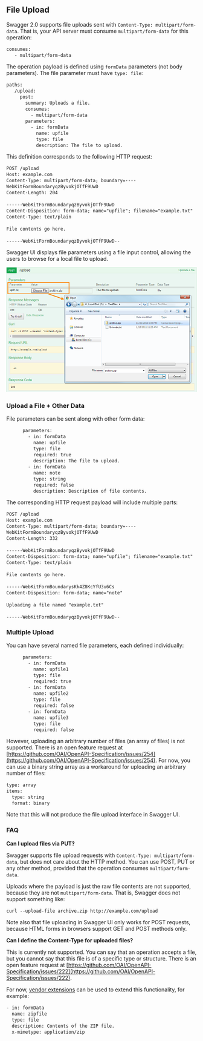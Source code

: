 ## File Upload

Swagger 2.0 supports file uploads sent with `Content-Type: multipart/form-data`. That is, your API server must consume `multipart/form-data` for this operation:

```
consumes:
   - multipart/form-data
```

The operation payload is defined using `formData` parameters (not body parameters). The file parameter must have `type: file`:

```
paths:
   /upload:
     post:
       summary: Uploads a file.
       consumes:
         - multipart/form-data
       parameters:
         - in: formData
           name: upfile
           type: file
           description: The file to upload.
```

This definition corresponds to the following HTTP request:

```
POST /upload
Host: example.com
Content-Type: multipart/form-data; boundary=----WebKitFormBoundaryqzByvokjOTfF9UwD
Content-Length: 204

------WebKitFormBoundaryqzByvokjOTfF9UwD
Content-Disposition: form-data; name="upfile"; filename="example.txt"
Content-Type: text/plain

File contents go here.

------WebKitFormBoundaryqzByvokjOTfF9UwD--
```

Swagger UI displays file parameters using a file input control, allowing the users to browse for a local file to upload.

![File upload in Swagger UI](../../images/docs/swagger-ui-file-upload.png)

### Upload a File + Other Data

File parameters can be sent along with other form data:

```
      parameters:
        - in: formData
          name: upfile
          type: file
          required: true
          description: The file to upload.
        - in: formData
          name: note
          type: string
          required: false
          description: Description of file contents.
```

The corresponding HTTP request payload will include multiple parts:

```
POST /upload
Host: example.com
Content-Type: multipart/form-data; boundary=----WebKitFormBoundaryqzByvokjOTfF9UwD
Content-Length: 332

------WebKitFormBoundaryqzByvokjOTfF9UwD
Content-Disposition: form-data; name="upfile"; filename="example.txt"
Content-Type: text/plain

File contents go here.

------WebKitFormBoundarysKk4Z8KcYfU3u6Cs
Content-Disposition: form-data; name="note"

Uploading a file named "example.txt"

------WebKitFormBoundaryqzByvokjOTfF9UwD--
```

### Multiple Upload

You can have several named file parameters, each defined individually:

```
      parameters:
        - in: formData
          name: upfile1
          type: file
          required: true
        - in: formData
          name: upfile2
          type: file
          required: false
        - in: formData
          name: upfile3
          type: file
          required: false
```

However, uploading an arbitrary number of files (an array of files) is not supported. There is an open feature request at [https://github.com/OAI/OpenAPI-Specification/issues/254](https://github.com/OAI/OpenAPI-Specification/issues/254). For now, you can use a binary string array as a workaround for uploading an arbitrary number of files:

```
type: array
items:
  type: string
  format: binary
```

Note that this will not produce the file upload interface in Swagger UI.

### FAQ

**Can I upload files via PUT?**

Swagger supports file upload requests with `Content-Type: multipart/form-data`, but does not care about the HTTP method. You can use POST, PUT or any other method, provided that the operation consumes `multipart/form-data`.

Uploads where the payload is just the raw file contents are not supported, because they are not `multipart/form-data`. That is, Swagger does not support something like:

```
curl --upload-file archive.zip http://example.com/upload
```

Note also that file uploading in Swagger UI only works for POST requests, because HTML forms in browsers support GET and POST methods only.

**Can I define the Content-Type for uploaded files?**

This is currently not supported. You can say that an operation accepts a file, but you cannot say that this file is of a specific type or structure. There is an open feature request at [https://github.com/OAI/OpenAPI-Specification/issues/222](https://github.com/OAI/OpenAPI-Specification/issues/222).

For now, [vendor extensions](swagger-extensions.md) can be used to extend this functionality, for example:

```
- in: formData
  name: zipfile
  type: file
  description: Contents of the ZIP file.
  x-mimetype: application/zip
```
